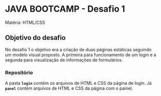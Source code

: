 # JAVA BOOTCAMP - Desafio 1
Matéria: HTML/CSS

## Objetivo do desafio

No desafio 1 o objetivo era a criação de duas páginas estáticas seguindo um modelo visual proposto. A primeira para funcionamento de um login e a segunda para visualização de informações de formulários.

### Repositório
A pasta **``login``** contém os arquivos de HTML e CSS da página de login. Já **``panel``** contém arquivos de HTML e CSS da página com o painel.